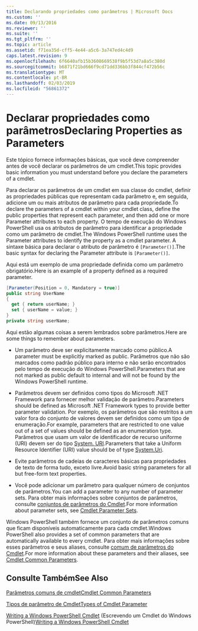 ```yaml
---
title: Declarando propriedades como parâmetros | Microsoft Docs
ms.custom: ''
ms.date: 09/13/2016
ms.reviewer: ''
ms.suite: ''
ms.tgt_pltfrm: ''
ms.topic: article
ms.assetid: f71ea35d-cff5-4e44-a5c6-3a747ed4c4d9
caps.latest.revision: 9
ms.openlocfilehash: 6f6640afb15b3608669538f9b5f53d7a8a5c380d
ms.sourcegitcommit: b6871f21bd666f9cd71dd336bb3f844cf472b56c
ms.translationtype: MT
ms.contentlocale: pt-BR
ms.lasthandoff: 02/03/2019
ms.locfileid: "56861372"
---
```

# <a name="declaring-properties-as-parameters"></a><span data-ttu-id="7e49a-102">Declarar propriedades como parâmetros</span><span class="sxs-lookup"><span data-stu-id="7e49a-102">Declaring Properties as Parameters</span></span>

<span data-ttu-id="7e49a-103">Este tópico fornece informações básicas, que você deve compreender antes de você declarar os parâmetros de um cmdlet.</span><span class="sxs-lookup"><span data-stu-id="7e49a-103">This topic provides basic information you must understand before you declare the parameters of a cmdlet.</span></span>

<span data-ttu-id="7e49a-104">Para declarar os parâmetros de um cmdlet em sua classe do cmdlet, definir as propriedades públicas que representam cada parâmetro e, em seguida, adicione um ou mais atributos de parâmetro para cada propriedade.</span><span class="sxs-lookup"><span data-stu-id="7e49a-104">To declare the parameters of a cmdlet within your cmdlet class, define the public properties that represent each parameter, and then add one or more Parameter attributes to each property.</span></span> <span data-ttu-id="7e49a-105">O tempo de execução do Windows PowerShell usa os atributos de parâmetro para identificar a propriedade como um parâmetro de cmdlet.</span><span class="sxs-lookup"><span data-stu-id="7e49a-105">The Windows PowerShell runtime uses the Parameter attributes to identify the property as a cmdlet parameter.</span></span> <span data-ttu-id="7e49a-106">A sintaxe básica para declarar o atributo de parâmetro é `[Parameter()]`.</span><span class="sxs-lookup"><span data-stu-id="7e49a-106">The basic syntax for declaring the Parameter attribute is `[Parameter()]`.</span></span>

<span data-ttu-id="7e49a-107">Aqui está um exemplo de uma propriedade definida como um parâmetro obrigatório.</span><span class="sxs-lookup"><span data-stu-id="7e49a-107">Here is an example of a property defined as a required parameter.</span></span>

```csharp
[Parameter(Position = 0, Mandatory = true)]
public string UserName
{
  get { return userName; }
  set { userName = value; }
}
private string userName;
```

<span data-ttu-id="7e49a-108">Aqui estão algumas coisas a serem lembrados sobre parâmetros.</span><span class="sxs-lookup"><span data-stu-id="7e49a-108">Here are some things to remember about parameters.</span></span>

- <span data-ttu-id="7e49a-109">Um parâmetro deve ser explicitamente marcado como público.</span><span class="sxs-lookup"><span data-stu-id="7e49a-109">A parameter must be explicitly marked as public.</span></span> <span data-ttu-id="7e49a-110">Parâmetros que não são marcados como padrão público para interno e não serão encontrados pelo tempo de execução do Windows PowerShell.</span><span class="sxs-lookup"><span data-stu-id="7e49a-110">Parameters that are not marked as public default to internal and will not be found by the Windows PowerShell runtime.</span></span>

- <span data-ttu-id="7e49a-111">Parâmetros devem ser definidos como tipos do Microsoft .NET Framework para fornecer melhor validação de parâmetro.</span><span class="sxs-lookup"><span data-stu-id="7e49a-111">Parameters should be defined as Microsoft .NET Framework types to provide better parameter validation.</span></span> <span data-ttu-id="7e49a-112">Por exemplo, os parâmetros que são restritos a um valor fora do conjunto de valores devem ser definidos como um tipo de enumeração.</span><span class="sxs-lookup"><span data-stu-id="7e49a-112">For example, parameters that are restricted to one value out of a set of values should be defined as an enumeration type.</span></span> <span data-ttu-id="7e49a-113">Parâmetros que usam um valor de identificador de recurso uniforme (URI) devem ser do tipo [System. URI](/dotnet/api/System.Uri).</span><span class="sxs-lookup"><span data-stu-id="7e49a-113">Parameters that take a Uniform Resource Identifier (URI) value should be of type [System.Uri](/dotnet/api/System.Uri).</span></span>

- <span data-ttu-id="7e49a-114">Evite parâmetros de cadeias de caracteres básicas para propriedades de texto de forma tudo, exceto livre.</span><span class="sxs-lookup"><span data-stu-id="7e49a-114">Avoid basic string parameters for all but free-form text properties.</span></span>

- <span data-ttu-id="7e49a-115">Você pode adicionar um parâmetro para qualquer número de conjuntos de parâmetros.</span><span class="sxs-lookup"><span data-stu-id="7e49a-115">You can add a parameter to any number of parameter sets.</span></span> <span data-ttu-id="7e49a-116">Para obter mais informações sobre conjuntos de parâmetros, consulte [conjuntos de parâmetros do Cmdlet](./cmdlet-parameter-sets.md).</span><span class="sxs-lookup"><span data-stu-id="7e49a-116">For more information about parameter sets, see [Cmdlet Parameter Sets](./cmdlet-parameter-sets.md).</span></span>

<span data-ttu-id="7e49a-117">Windows PowerShell também fornece um conjunto de parâmetros comuns que ficam disponíveis automaticamente para cada cmdlet.</span><span class="sxs-lookup"><span data-stu-id="7e49a-117">Windows PowerShell also provides a set of common parameters that are automatically available to every cmdlet.</span></span> <span data-ttu-id="7e49a-118">Para obter mais informações sobre esses parâmetros e seus aliases, consulte [comum de parâmetros do Cmdlet](./common-parameter-names.md).</span><span class="sxs-lookup"><span data-stu-id="7e49a-118">For more information about these parameters and their aliases, see [Cmdlet Common Parameters](./common-parameter-names.md).</span></span>

## <a name="see-also"></a><span data-ttu-id="7e49a-119">Consulte Também</span><span class="sxs-lookup"><span data-stu-id="7e49a-119">See Also</span></span>

[<span data-ttu-id="7e49a-120">Parâmetros comuns de cmdlet</span><span class="sxs-lookup"><span data-stu-id="7e49a-120">Cmdlet Common Parameters</span></span>](./common-parameter-names.md)

[<span data-ttu-id="7e49a-121">Tipos de parâmetro de Cmdlet</span><span class="sxs-lookup"><span data-stu-id="7e49a-121">Types of Cmdlet Parameter</span></span>](./types-of-cmdlet-parameters.md)

<span data-ttu-id="7e49a-122">[Writing a Windows PowerShell Cmdlet](./writing-a-windows-powershell-cmdlet.md) (Escrevendo um Cmdlet do Windows PowerShell)</span><span class="sxs-lookup"><span data-stu-id="7e49a-122">[Writing a Windows PowerShell Cmdlet](./writing-a-windows-powershell-cmdlet.md)</span></span>
